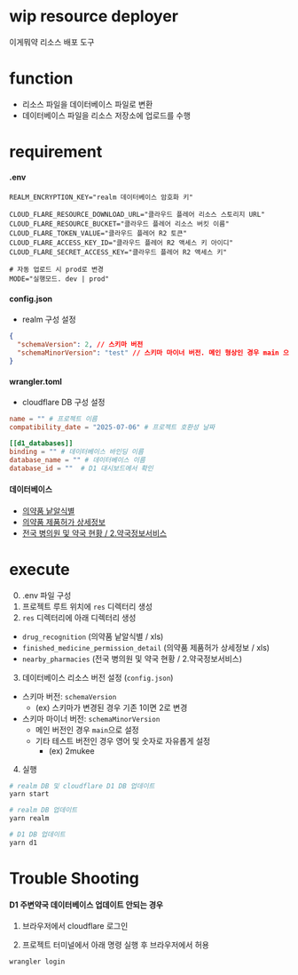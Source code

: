 # wip resource deployer

이게뭐약 리소스 배포 도구

# function

- 리소스 파일을 데이터베이스 파일로 변환
- 데이터베이스 파일을 리소스 저장소에 업로드를 수행

# requirement

#### .env

```
REALM_ENCRYPTION_KEY="realm 데이터베이스 암호화 키"

CLOUD_FLARE_RESOURCE_DOWNLOAD_URL="클라우드 플레어 리소스 스토리지 URL"
CLOUD_FLARE_RESOURCE_BUCKET="클라우드 플레어 리소스 버킷 이름"
CLOUD_FLARE_TOKEN_VALUE="클라우드 플레어 R2 토큰"
CLOUD_FLARE_ACCESS_KEY_ID="클라우드 플레어 R2 액세스 키 아이디"
CLOUD_FLARE_SECRET_ACCESS_KEY="클라우드 플레어 R2 액세스 키"

# 자동 업로드 시 prod로 변경
MODE="실행모드. dev | prod"
```

#### config.json

- realm 구성 설정

```json
{
  "schemaVersion": 2, // 스키마 버전
  "schemaMinorVersion": "test" // 스키마 마이너 버전. 메인 형상인 경우 main 으로 설정
}
```

#### wrangler.toml

- cloudflare DB 구성 설정

```toml
name = "" # 프로젝트 이름
compatibility_date = "2025-07-06" # 프로젝트 호환성 날짜

[[d1_databases]]
binding = "" # 데이터베이스 바인딩 이름
database_name = "" # 데이터베이스 이름
database_id = ""  # D1 대시보드에서 확인
```

#### 데이터베이스

- [의약품 낱알식별](https://nedrug.mfds.go.kr/pbp/CCBGA01/getItem?totalPages=8&limit=10&page=2&&openDataInfoSeq=11)
- [의약품 제품허가 상세정보](https://nedrug.mfds.go.kr/pbp/CCBGA01/getItem?totalPages=8&limit=10&page=2&&openDataInfoSeq=12)
- [전국 병의원 및 약국 현황 / 2.약국정보서비스](https://opendata.hira.or.kr/op/opc/selectOpenData.do?sno=11925&publDataTpCd=&searchCnd=ttl&searchWrd=%EC%A0%84%EA%B5%)

# execute

0. .env 파일 구성
1. 프로젝트 루트 위치에 `res` 디렉터리 생성
2. `res` 디렉터리에 아래 디렉터리 생성

- `drug_recognition` (의약품 낱알식별 / xls)
- `finished_medicine_permission_detail` (의약품 제품허가 상세정보 / xls)
- `nearby_pharmacies` (전국 병의원 및 약국 현황 / 2.약국정보서비스)

3. 데이터베이스 리소스 버전 설정 (`config.json`)

- 스키마 버전: `schemaVersion`
  - (ex) 스키마가 변경된 경우 기존 1이면 2로 변경
- 스키마 마이너 버전: `schemaMinorVersion`
  - 메인 버전인 경우 `main`으로 설정
  - 기타 테스트 버전인 경우 영어 및 숫자로 자유롭게 설정
    - (ex) 2mukee

4. 실행

```bash
# realm DB 및 cloudflare D1 DB 업데이트
yarn start

# realm DB 업데이트
yarn realm

# D1 DB 업데이트
yarn d1
```

# Trouble Shooting

#### D1 주변약국 데이터베이스 업데이트 안되는 경우

1. 브라우저에서 cloudflare 로그인

2. 프로젝트 터미널에서 아래 명령 실행 후 브라우저에서 허용

```bash
wrangler login
```

